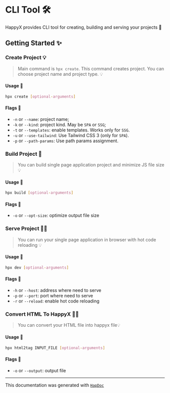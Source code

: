 # CLI Tool 🛠

HappyX provides CLI tool for creating, building and serving your projects 🎈

## Getting Started ✨

### Create Project 💡

> Main command is `hpx create`. This command creates project. You can choose project name and project type. 💡

#### Usage 🔌
```bash
hpx create [optional-arguments]
```

#### Flags 🚩

- `-n` or `--name`: project name;
- `-k` or `--kind`: project kind. May be `SPA` or `SSG`;
- `-t` or `--templates`: enable templates. Works only for `SSG`.
- `-u` or `--use-tailwind`: Use Tailwind CSS 3 (only for `SPA`).
- `-p` or `--path-params`: Use path params assignment.


### Build Project 🔨

> You can build single page application project and minimize JS file size 💡

#### Usage 🔌
```bash
hpx build [optional-arguments]
```

#### Flags 🚩

- `-o` or `--opt-size`: optimize output file size


### Serve Project 👨‍🔬

> You can run your single page application in browser with hot code reloading 💡

#### Usage 🔌
```bash
hpx dev [optional-arguments]
```

#### Flags 🚩

- `-h` or `--host`: address where need to serve
- `-p` or `--port`: port where need to serve
- `-r` or `--reload`: enable hot code reloading


### Convert HTML To HappyX 👨‍🔬

> You can convert your HTML file into happyx file💡

#### Usage 🔌
```bash
hpx html2tag INPUT_FILE [optional-arguments]
```

#### Flags 🚩

- `-o` or `--output`: output file

---

This documentation was generated with [`HapDoc`](https://github.com/HapticX/hapdoc)
